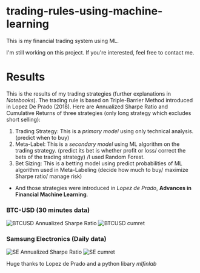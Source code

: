 # trading-rules-using-machine-learning

This is my financial trading system using ML.

I'm still working on this project. If you're interested, feel free to contact me.

# Results
 This is the results of my trading strategies (further explanations in *Notebooks*).
 The trading rule is based on Triple-Barrier Method introduced in Lopez De Prado (2018).
 Here are Annualized Sharpe Ratio and Cumulative Returns of three strategies (only long strategy which excludes short selling):
 1. Trading Strategy: This is a *primary model* using only technical analysis. (predict when to buy)
 2. Meta-Label: This is a *secondary model* using ML algorithm on the trading strategy. (predict its bet is whether profit or loss/ correct the bets of the trading strategy) /I used Random Forest.
 3. Bet Sizing: This is a betting model using predict probabilities of ML algorithm used in Meta-Labeling (decide how much to buy/ maximize Sharpe ratio/ manage risk)
 
 * And those strategies were introduced in *Lopez de Prado*, **Advances in Financial Machine Learning**.
### BTC-USD (30 minutes data)

![BTCUSD Annualized Sharpe Ratio](https://user-images.githubusercontent.com/52461409/104087088-9b60f600-52a0-11eb-8647-d3426ddabd39.png)
![BTCUSD cumret](https://user-images.githubusercontent.com/52461409/104087089-9c922300-52a0-11eb-979b-d9c2ad10999d.jpg)

### Samsung Electronics (Daily data)

![SE Annualized Sharpe Ratio](https://user-images.githubusercontent.com/52461409/104087185-3a85ed80-52a1-11eb-8a56-6ed015e78327.png)
![SE cumret](https://user-images.githubusercontent.com/52461409/104087186-3b1e8400-52a1-11eb-9220-c48857479baa.jpg)

Huge thanks to Lopez de Prado and a python libary *mlfinlab*

